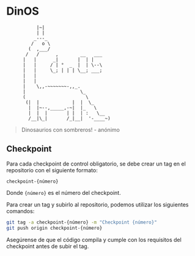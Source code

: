 # DinOS
```
           |~|				
		   | |				
    	  _---_				
		 /   o \			
		(  ,___/			
	   /   /      ,        __   ___	
	  |   |      _|       |  | |	 
	  |   |     / | °  _  |  | \--\	
	  |   |     \_; | | | \__; ___;	
	  |   |				
	  |   |     			
	  |    \,,-~~~~~~~-,,_.		
	  |                    \_		
	  (                      \		
	   (|  |            |  |  \_	
		|  |~--,_____,-~|  |_   \	
		|  |  |       | |  | :   \__  	
		/__|\_|       /_|__|  '-____~)	
```
> Dinosaurios con sombreros!
>                   - anónimo

## Checkpoint

Para cada checkpoint de control obligatorio, se debe crear un tag en el
repositorio con el siguiente formato:

```
checkpoint-{número}
```

Donde `{número}` es el número del checkpoint.

Para crear un tag y subirlo al repositorio, podemos utilizar los siguientes
comandos:

```bash
git tag -a checkpoint-{número} -m "Checkpoint {número}"
git push origin checkpoint-{número}
```

Asegúrense de que el código compila y cumple con los requisitos del checkpoint
antes de subir el tag.
